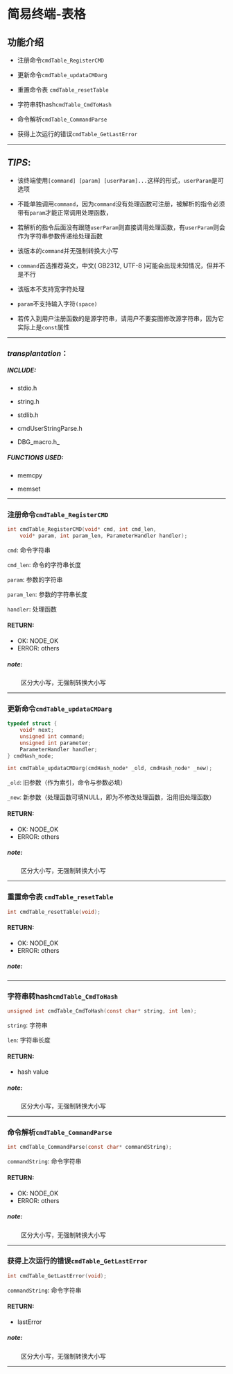 # 简易终端-表格

## 功能介绍

- 注册命令`cmdTable_RegisterCMD`

- 更新命令`cmdTable_updataCMDarg`

- 重置命令表 `cmdTable_resetTable`

- 字符串转hash`cmdTable_CmdToHash`

- 命令解析`cmdTable_CommandParse`

- 获得上次运行的错误`cmdTable_GetLastError`


------

## *TIPS*:

- 该终端使用`[command] [param] [userParam]...`这样的形式，`userParam`是可选项

- 不能单独调用`command`，因为`command`没有处理函数可注册，被解析的指令必须带有`param`才能正常调用处理函数，

- 若解析的指令后面没有跟随`userParam`则直接调用处理函数，有`userParam`则会作为字符串参数传递给处理函数

- 该版本的`command`并无强制转换大小写

- `command`首选推荐英文，中文( GB2312, UTF-8 )可能会出现未知情况，但并不是不行

- 该版本不支持宽字符处理

- `param`不支持输入字符`(space)`

- 若传入到用户注册函数的是源字符串，请用户不要妄图修改源字符串，因为它实际上是`const`属性

---------

### *transplantation*：

##### INCLUDE:

- stdio.h

- string.h

- stdlib.h

- cmdUserStringParse.h

- DBG_macro.h_

##### FUNCTIONS USED:

- memcpy

- memset

----

### 注册命令`cmdTable_RegisterCMD`

```c
int cmdTable_RegisterCMD(void* cmd, int cmd_len,
    void* param, int param_len, ParameterHandler handler);
```

`cmd`: 命令字符串

`cmd_len`: 命令的字符串长度

`param`: 参数的字符串

`param_len`: 参数的字符串长度

`handler`: 处理函数

#### RETURN:

- OK: NODE_OK
- ERROR: others

##### note:

        区分大小写，无强制转换大小写

-----

### 更新命令`cmdTable_updataCMDarg`

```c
typedef struct {
    void* next;
    unsigned int command;
    unsigned int parameter;
    ParameterHandler handler;
} cmdHash_node;

int cmdTable_updataCMDarg(cmdHash_node* _old, cmdHash_node* _new);
```

`_old`: 旧参数（作为索引，命令与参数必填）

`_new`: 新参数（处理函数可填NULL，即为不修改处理函数，沿用旧处理函数）

#### RETURN:

- OK: NODE_OK
- ERROR: others

##### note:

        区分大小写，无强制转换大小写

-----

### 重置命令表 `cmdTable_resetTable`

```c
int cmdTable_resetTable(void);
```

#### RETURN:

- OK: NODE_OK
- ERROR: others

##### note:

-----

### 字符串转hash`cmdTable_CmdToHash`

```c
unsigned int cmdTable_CmdToHash(const char* string, int len);
```

`string`: 字符串

`len`: 字符串长度

#### RETURN:

- hash value

##### note:

        区分大小写，无强制转换大小写

-----

### 命令解析`cmdTable_CommandParse`

```c
int cmdTable_CommandParse(const char* commandString);
```

`commandString`: 命令字符串

#### RETURN:

- OK: NODE_OK
- ERROR: others

##### note:

        区分大小写，无强制转换大小写

-----

### 获得上次运行的错误`cmdTable_GetLastError`

```c
int cmdTable_GetLastError(void);
```

`commandString`: 命令字符串

#### RETURN:

- lastError

##### note:

        区分大小写，无强制转换大小写

-----